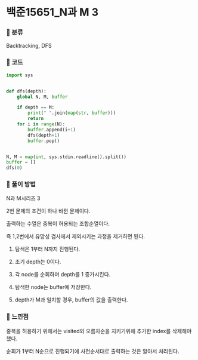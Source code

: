 # 백준15651\_N과 M 3

### &#127822; 분류

Backtracking, DFS

### &#127822; 코드

```python
import sys


def dfs(depth):
    global N, M, buffer

    if depth == M:
        print(" ".join(map(str, buffer)))
        return
    for i in range(N):
        buffer.append(i+1)
        dfs(depth+1)
        buffer.pop()


N, M = map(int, sys.stdin.readline().split())
buffer = []
dfs(0)

```

### &#127822; 풀이 방법

N과 M시리즈 3

2번 문제의 조건이 하나 바뀐 문제이다.

출력하는 수열은 중복이 허용되는 조합순열이다.

즉 1,2번에서 유망성 검사에서 제외시키는 과정을 제거하면 된다.

1. 탐색은 1부터 N까지 진행된다.

2. 초기 depth는 0이다.
    
3. 각 node를 순회하며 depth를 1 증가시킨다.

4. 탐색한 node는 buffer에 저장한다.

5. depth가 M과 일치할 경우, buffer의 값을 출력한다.

### &#127822; 느낀점

중복을 허용하기 위해서는 visited와 오름차순을 지키기위해 추가한 index를 삭제해야 했다.

순회가 1부터 N순으로 진행되기에 사전순서대로 출력하는 것은 알아서 처리된다.
